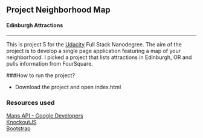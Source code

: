 ## Project Neighborhood Map
#### Edinburgh Attractions

***
This is project 5 for the [Udacity](http://www.udacity.com) Full Stack Nanodegree. 
The aim of the project is to develop a single page application featuring a map of your neighborhood.
I picked a project that lists attractions in Edinburgh, OR and pulls information from FourSquare.

###How to run the project?
* Download the project and open index.html

### Resources used
[Maps API - Google Developers](https://developers.google.com/maps/)  
[KnockoutJS](http://knockoutjs.com/)  
[Bootstrap](https://getbootstrap.com/)   
